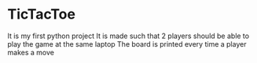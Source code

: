 # TicTacToe
It is my first python project
It is made such that 2 players should be able to play the game at the same laptop
The board is printed every time a player makes a move
